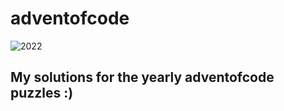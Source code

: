 # adventofcode
![2022](https://github.com/davhin/adventofcode/actions/workflows/2022.yml/badge.svg)

## My solutions for the yearly adventofcode puzzles :)
